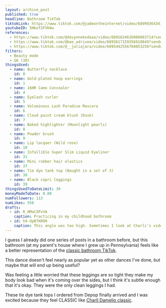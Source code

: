 ```yaml
---
layout: archive_post
published: true
headline: Bathroom TikTok
tiktokLink: https://www.tiktok.com/@jadeontheinternet/video/6899936434115923206?sender_device=pc&sender_web_id=6891999718790268421&is_from_webapp=1
youtubeID: 5Hkof2FVH4w
references:
  - https://www.tiktok.com/@devynnekodaaa/video/6891824626008083714?sender_device=pc&sender_web_id=6891999718790268421&is_from_webapp=1
  - https://www.tiktok.com/@bee_adrixne/video/6893617159356910849?sender_device=pc&sender_web_id=6891999718790268421&is_from_webapp=1
  - https://www.tiktok.com/@__juliajara/video/6895442556704853250?sender_device=pc&sender_web_id=6891999718790268421&is_from_webapp=1
filters:
  - Beauty mode
  - G6 (30)
thingsUsed:
  - name: Butterfly necklace
    id: 0
  - name: Gold-plated hoop earrings
    id: 1
  - name: 16HR Camo Concealer
    id: 4
  - name: Eyelash curler
    id: 5
  - name: Voluminous Lash Paradise Mascara
    id: 6
  - name: Cloud paint cream blush (Dusk)
    id: 7
  - name: Baked highlighter (Moonlight pearls)
    id: 8
  - name: Powder brush
    id: 9
  - name: Lip lacquer (Wild rose)
    id: 10
  - name: Infallible Super Slim Liquid Eyeliner
    id: 31
  - name: Mini rubber hair elastics
    id: 37
  - name: Tie dye tank top (Bought in a set of 3)
    id: 38
  - name: Black capri leggings
    id: 39
thingsUsedToDateLimit: 39
moneyMadeToDate: 0.00
numFollowers: 113
numLikes: 556
drafts:
  - id: R_HMoCXPvVA
    caption: Practicing in my childhood bathroom
  - id: h9-dpBTKR00
    caption: This angle was too high. Sometimes I look at Charli's videos to try to see best height for the phone.
---
```


I guess I already did one series of posts in a bathroom before, but this bathroom (at my parent's house where I grew up in Pennsylvania) feels like a better representation of the [classic bathroom TikTok](https://www.nytimes.com/2020/01/23/style/tik-tok-bathrooms.html).

This dance doesn't feel nearly as popular yet as other dances I've done, but maybe that will end up being useful?

Was feeling a little worried that these leggings are so tight they make my body look bad when it's coming over the sides, but I think it's subtle enough that it's okay. They were the only clean leggings I had.

These tie dye tank tops I ordered from Depop finally arrived and I was excited because they feel CLASSIC like [Charli Damelio classic](https://www.tiktok.com/@charlidamelio/video/6896234993069067526?lang=en&sender_device=pc&sender_web_id=6891999718790268421&is_from_webapp=1).
